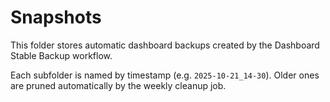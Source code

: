 # Snapshots

This folder stores automatic dashboard backups created by the
Dashboard Stable Backup workflow.

Each subfolder is named by timestamp (e.g. `2025-10-21_14-30`).
Older ones are pruned automatically by the weekly cleanup job.
